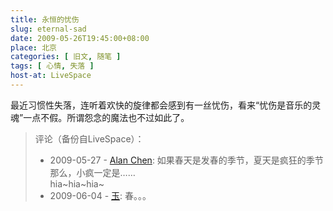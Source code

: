 ```yaml
---
title: 永恒的忧伤
slug: eternal-sad
date: 2009-05-26T19:45:00+08:00
place: 北京
categories: [ 旧文, 随笔 ]
tags: [ 心情, 失落 ]
host-at: LiveSpace
---
```

最近习惯性失落，连听着欢快的旋律都会感到有一丝忧伤，看来“忧伤是音乐的灵魂”一点不假。所谓怨念的魔法也不过如此了。

> 评论（备份自LiveSpace）：
> 
> * 2009-05-27 - [Alan Chen](http://cid-bc50ca5b7024dc31.profile.live.com/): 如果春天是发春的季节，夏天是疯狂的季节<br>那么，小疯一定是……<br>hia~hia~hia~
> * 2009-06-04 - [玉](http://cid-f5044b5858cf12f9.profile.live.com/): 春。。。
